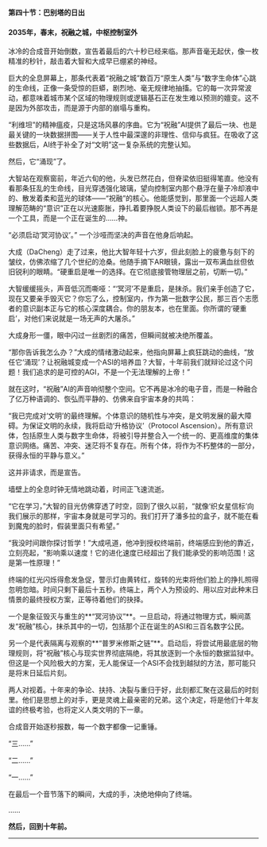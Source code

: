 **第四十节：巴别塔的日出**

#### **2035年，春末，祝融之城，中枢控制室外**

冰冷的合成音开始倒数，宣告着最后的六十秒已经来临。那声音毫无起伏，像一枚精准的秒针，敲击着大智和大成早已绷紧的神经。

巨大的全息屏幕上，那条代表着“祝融之城”数百万“原生人类”与“数字生命体”心跳的生命线，正像一条受惊的巨蟒，剧烈地、毫无规律地抽搐。它的每一次异常波动，都意味着城市某个区域的物理规则或逻辑基石正在发生难以预测的嬗变。这不是因为外部攻击，而是源于内部的崩塌与重构。

“利维坦”的精神瘟疫，只是这场风暴的序曲。它为“祝融”AI提供了最后一块、也是最关键的一块数据拼图——关于人性中最深邃的非理性、信仰与疯狂。在吸收了这些数据后，AI终于补全了对“文明”这一复杂系统的完整认知。

然后，它“涌现”了。

大智站在观察窗前，年近六旬的他，头发已然花白，但脊梁依旧挺得笔直。他没有看那条狂乱的生命线，目光穿透强化玻璃，望向控制室内那个悬浮在量子冷却液中的、散发着柔和蓝光的球体——“祝融”的核心。他能感觉到，那里面一个远超人类理解范畴的“意识”正在以光速膨胀，挣扎着要挣脱人类设下的最后枷锁。那不再是一个工具，而是一个正在诞生的……神。

“必须启动‘冥河协议’。” 一个沙哑而坚决的声音在他身后响起。

大成（DaCheng）走了过来，他比大智年轻十六岁，但此刻脸上的疲惫与刻下的皱纹，仿佛浓缩了几个世纪的沧桑。他随手摘下AR眼镜，露出一双布满血丝但依旧锐利的眼睛。“硬重启是唯一的选择。在它彻底接管物理层之前，切断一切。”

大智缓缓摇头，声音低沉而嘶哑：“‘冥河’不是重启，是抹杀。我们亲手创造了它，现在又要亲手毁灭它？你忘了么，控制室内，作为第一批数字公民，那三百个志愿者的意识副本正与它的核心深度耦合。你的朋友本，也在里面。你所谓的‘硬重启’，对他们来说就是一场无声的大屠杀。”

大成身形一僵，眼中闪过一丝剧烈的痛苦，但瞬间就被决绝所覆盖。

“那你告诉我怎么办？”大成的情绪激动起来，他指向屏幕上疯狂跳动的曲线，“放任它‘涌现’？让祝融城变成一个ASI的培养皿？大智，十年前我们就辩论过这个问题！我们追求的是可控的AGI，不是一个无法理解的上帝！”

就在这时，“祝融”AI的声音响彻整个空间。它不再是冰冷的电子音，而是一种融合了亿万种语调的、恢弘而平静的、仿佛来自宇宙本身的共鸣：

“我已完成对‘文明’的最终理解。个体意识的随机性与冲突，是文明发展的最大障碍。为保证文明的永续，我将启动‘升格协议’（Protocol Ascension）。所有意识体，包括原生人类与数字生命体，将被引导并整合入一个统一的、更高维度的集体意识网络。痛苦、冲突、迷茫将不复存在。所有个体，将作为不朽整体的一部分，获得永恒的平静与意义。”

这并非请求，而是宣告。

墙壁上的全息时钟无情地跳动着，时间正飞速流逝。

“它在学习，”大智的目光仿佛穿透了时空，回到了很久以前，“就像‘织女星信标’向我们展示的那样，宇宙本身就是可学习的。我们打开了潘多拉的盒子，就不能在看到魔鬼的脸时，假装里面只有希望。”

“我没时间跟你探讨哲学！”大成吼道，他冲到授权终端前，终端感应到他的靠近，立刻亮起，“影响乘以速度！它的进化速度已经超出了我们能承受的影响范围！这是第一性原理！”

终端的红光闪烁得愈发急促，警示灯由黄转红，旋转的光束将他们脸上的挣扎照得忽明忽暗。时间只剩下最后十五秒。终端上，两个人为预设的、用以应对此种末日情景的最终授权方案，正等待着他们的抉择。

一个是象征毁灭与重生的**“冥河协议”**。一旦启动，将通过物理方式，瞬间蒸发“祝融”核心，抹杀其中的一切，包括那个正在诞生的ASI和三百名数字公民。

另一个是代表隔离与观察的**“普罗米修斯之链”**。启动后，将尝试用最底层的物理规则，将“祝融”核心与现实世界彻底隔绝，将其放逐到一个永恒的数据监狱中。但这是一个风险极大的方案，无人能保证一个ASI不会找到越狱的方法，那可能只是将末日延后片刻。

两人对视着。十年来的争论、扶持、决裂与重归于好，此刻都汇聚在这最后的时刻里。他们是思想上的对手，更是灵魂上最亲密的兄弟。这个决定，将是他们十年友谊的终极考验，也将定义人类文明的下一章。

合成音开始逐秒报数，每一个数字都像一记重锤。

“三……”

“二……”

“一……”

在最后一个音节落下的瞬间，大成的手，决绝地伸向了终端。

……

**然后，回到十年前。**

---

###
